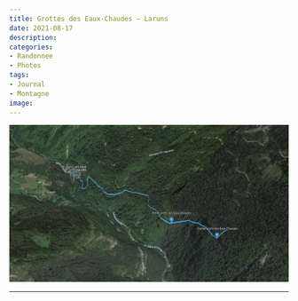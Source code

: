 ```yaml
---
title: Grottes des Eaux-Chaudes — Laruns
date: 2021-08-17
description:
categories:
- Randonnee
- Photos
tags:
- Journal
- Montagne
image:
---
```


![Carte du parcours](map.webp "Tracé : [fichier GPX](grottes-eaux-chaudes.gpx)")

---
